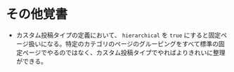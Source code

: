 # その他覚書

- カスタム投稿タイプの定義において、 `hierarchical` を `true` にすると固定ページ扱いになる。特定のカテゴリのページのグルーピングをすべて標準の固定ページでやるのではなく、カスタム投稿タイプでやればよりきれいに整理ができる。
